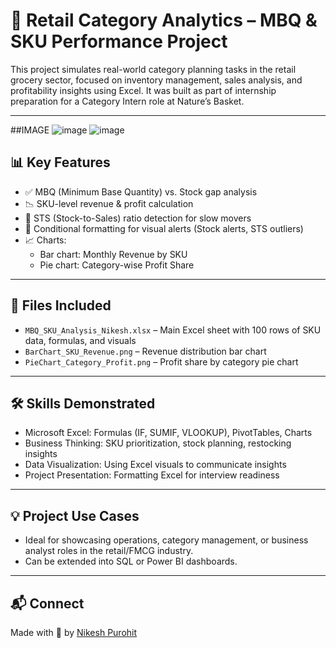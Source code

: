 # 🛒 Retail Category Analytics – MBQ & SKU Performance Project

This project simulates real-world category planning tasks in the retail grocery sector, focused on inventory management, sales analysis, and profitability insights using Excel. It was built as part of internship preparation for a Category Intern role at Nature’s Basket.

---

##IMAGE
![image](https://github.com/user-attachments/assets/f163ada9-4733-406f-b92e-461a69f9b584)
![image](https://github.com/user-attachments/assets/d36b4ff4-e99c-4b3a-bf59-399fd7bd3ff3)



## 📊 Key Features

- ✅ MBQ (Minimum Base Quantity) vs. Stock gap analysis
- 📉 SKU-level revenue & profit calculation
- 🔄 STS (Stock-to-Sales) ratio detection for slow movers
- 🎨 Conditional formatting for visual alerts (Stock alerts, STS outliers)
- 📈 Charts:
  - Bar chart: Monthly Revenue by SKU
  - Pie chart: Category-wise Profit Share

---

## 📁 Files Included

- `MBQ_SKU_Analysis_Nikesh.xlsx` – Main Excel sheet with 100 rows of SKU data, formulas, and visuals
- `BarChart_SKU_Revenue.png` – Revenue distribution bar chart
- `PieChart_Category_Profit.png` – Profit share by category pie chart

---

## 🛠️ Skills Demonstrated

- Microsoft Excel: Formulas (IF, SUMIF, VLOOKUP), PivotTables, Charts
- Business Thinking: SKU prioritization, stock planning, restocking insights
- Data Visualization: Using Excel visuals to communicate insights
- Project Presentation: Formatting Excel for interview readiness

---

## 💡 Project Use Cases

- Ideal for showcasing operations, category management, or business analyst roles in the retail/FMCG industry.
- Can be extended into SQL or Power BI dashboards.

---

## 📬 Connect

Made with 💼 by [Nikesh Purohit](https://www.linkedin.com/in/nikeshpurohit)

